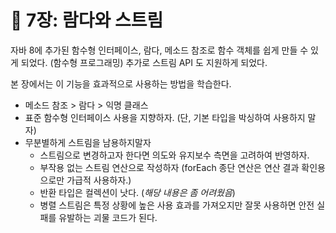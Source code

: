 # 💎 7장: 람다와 스트림

자바 8에 추가된 함수형 인터페이스, 람다, 메소드 참조로 함수 객체를 쉽게 만들 수 있게 되었다. (함수형 프로그래밍) 추가로 스트림 API 도 지원하게 되었다.

본 장에서는 이 기능을 효과적으로 사용하는 방법을 학습한다.

- 메소드 참조 > 람다 > 익명 클래스
- 표준 함수형 인터페이스 사용을 지향하자. (단, 기본 타입을 박싱하여 사용하지 말자)
- 무분별하게 스트림을 남용하지말자
  - 스트림으로 변경하고자 한다면 의도와 유지보수 측면을 고려하여 반영하자.
  - 부작용 없는 스트림 연산으로 작성하자 (forEach 종단 연산은 연산 결과 확인용으로만 가급적 사용하자.)
  - 반환 타입은 컬렉션이 낫다. (*해당 내용은 좀 어려웠음*)
  - 병렬 스트림은 특정 상황에 높은 사용 효과를 가져오지만 잘못 사용하면 안전 실패를 유발하는 괴물 코드가 된다.
